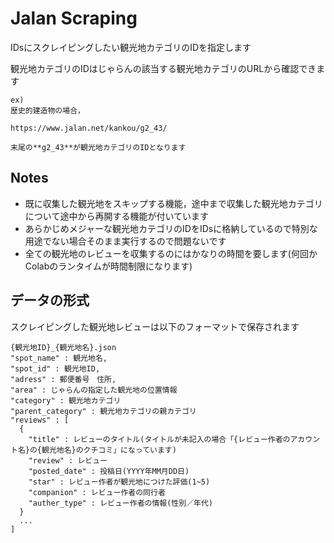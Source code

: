 # Jalan Scraping

IDsにスクレイピングしたい観光地カテゴリのIDを指定します

観光地カテゴリのIDはじゃらんの該当する観光地カテゴリのURLから確認できます

```
ex)
歴史的建造物の場合，

https://www.jalan.net/kankou/g2_43/

末尾の**g2_43**が観光地カテゴリのIDとなります
```

## Notes
- 既に収集した観光地をスキップする機能，途中まで収集した観光地カテゴリについて途中から再開する機能が付いています
- あらかじめメジャーな観光地カテゴリのIDをIDsに格納しているので特別な用途でない場合そのまま実行するので問題ないです
- 全ての観光地のレビューを収集するのにはかなりの時間を要します(何回かColabのランタイムが時間制限になります)

## データの形式
スクレイピングした観光地レビューは以下のフォーマットで保存されます
```
{観光地ID}_{観光地名}.json
"spot_name" : 観光地名,
"spot_id" : 観光地ID,
"adress" : 郵便番号　住所,
"area" : じゃらんの指定した観光地の位置情報
"category" : 観光地カテゴリ
"parent_category" : 観光地カテゴリの親カテゴリ
"reviews" : [
  {
    "title" : レビューのタイトル(タイトルが未記入の場合「{レビュー作者のアカウント名}の{観光地名}のクチコミ」になっています)
    "review" : レビュー
    "posted_date" : 投稿日(YYYY年MM月DD日)
    "star" : レビュー作者が観光地につけた評価(1~5)
    "companion" : レビュー作者の同行者
    "auther_type" : レビュー作者の情報(性別／年代)
  }
  ...
]
```
